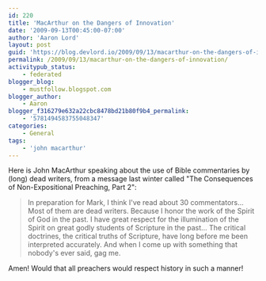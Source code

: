 ```yaml
---
id: 220
title: 'MacArthur on the Dangers of Innovation'
date: '2009-09-13T00:45:00-07:00'
author: 'Aaron Lord'
layout: post
guid: 'https://blog.devlord.io/2009/09/13/macarthur-on-the-dangers-of-innovation/'
permalink: /2009/09/13/macarthur-on-the-dangers-of-innovation/
activitypub_status:
    - federated
blogger_blog:
    - mustfollow.blogspot.com
blogger_author:
    - Aaron
blogger_f316279e632a22cbc8478bd21b80f9b4_permalink:
    - '5781494583755048347'
categories:
    - General
tags:
    - 'john macarthur'
---
```


Here is John MacArthur speaking about the use of Bible commentaries by (long) dead writers, from a message last winter called "The Consequences of Non-Expositional Preaching, Part 2":
<blockquote>In preparation for Mark, I think I've read about 30 commentators... Most of them are dead writers. Because I honor the work of the Spirit of God in the past. I have great respect for the illumination of the Spirit on great godly students of Scripture in the past... The critical doctrines, the critical truths of Scripture, have long before me been interpreted accurately. And when I come up with something that nobody's ever said, gag me.</blockquote>
Amen! Would that all preachers would respect history in such a manner!